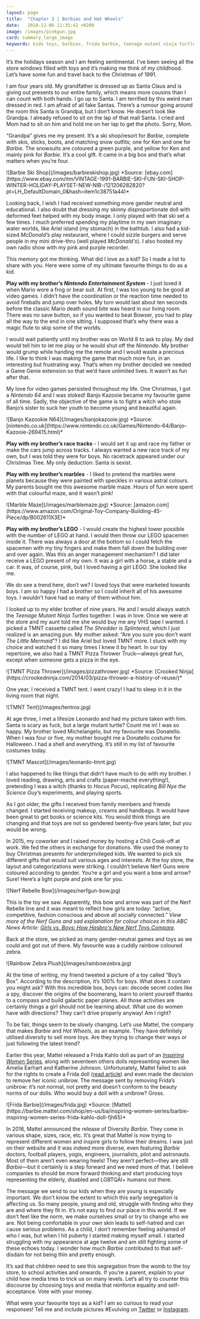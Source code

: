 ```yaml
---
layout: page
title:  "Chapter 3 | Borbies and Hat Wheels"
date:   2018-12-06 11:35:42 +0200
image: /images/pinkgun.jpg
card: summary_large_image
keywords: kids toys, barbies, frida barbie, teenage mutant ninja turtles, gender neutral toys, hot wheels, pink toys for girls
---
```

It’s the holidays season and I am feeling sentimental. I’ve been seeing all the store windows filled with toys and it’s making me think of my childhood. Let’s have some fun and travel back to the Christmas of 1991. 

I am four years old. My grandfather is dressed up as Santa Claus and is giving out presents to our entire family, which means more cousins than I can count with both hands. I go up to Santa. I am terrified by this weird man dressed in red. I am afraid of all fake Santas. There’s a rumour going around the room this Santa is Grandpa, but I don’t know. He doesn’t look like Grandpa. I already refused to sit on the lap of that mall Santa. I cried and Mom had to sit on him and hold me on her lap to get the photo. Sorry, Mom. 

“Grandpa” gives me my present. It’s a ski shop/resort for *Barbie*, complete with skis, sticks, boots, and matching snow outfits; one for Ken and one for *Barbie*. The snowsuits are coloured a green purple, and yellow for Ken and mainly pink for *Barbie*. It’s a cool gift. It came in a big box and that’s what matters when you’re four.

<div class="image center" markdown="1">
![Barbie Ski Shop](/images/barbieskishop.jpg)  
*Source: [ebay.com](https://www.ebay.com/itm/VINTAGE-1991-BARBIE-SKI-FUN-SKI-SHOP-WINTER-HOLIDAY-PLAYSET-NEW-NIB-/121206282820?pt=LH_DefaultDomain_0&hash=item1c38751a44)*
</div>

Looking back, I wish I had received something more gender neutral and educational. I also doubt that dressing my skinny disproportionate doll with deformed feet helped with my body image. I only played with that ski set a few times. I much preferred spending my playtime in my own imaginary water worlds, like Ariel island (my stomach) in the bathtub. I also had a kid-sized *McDonald’s* play restaurant, where I could sizzle burgers and serve people in my mini drive-thru (well played *McDonald's*). I also hosted my own radio show with my pink and purple recorder. 

This memory got me thinking. What did I love as a kid? So I made a list to share with you. Here were some of my ultimate favourite things to do as a kid.

**Play with my brother’s *Nintendo Entertainment System*** - I just loved it when Mario wore a frog or bear suit. At first, I was too young to be good at video games. I didn’t have the coordination or the reaction time needed to avoid fireballs and jump over holes. My turn would last about ten seconds before the classic Mario death sound bite was heard in our living room. There was no save button, so if you wanted to beat Bowser, you had to play all the way to the end in one sitting. I supposed that’s why there was a magic flute to skip some of the worlds.

I would wait patiently until my brother was on World 8 to ask to play. My dad would tell him to let me play or he would shut off the *Nintendo*. My brother would grump while handing me the remote and I would waste a precious life. I like to think I was making the game that much more fun, in an interesting but frustrating way. That’s when my brother decided we needed a Game Genie extension so that we’d have unlimited lives. It wasn’t as fun after that. 

My love for video games persisted throughout my life. One Christmas, I got a *Nintendo 64* and I was stoked! Banjo Kazooie became my favourite game of all time. Sadly, the objective of the game is to fight a witch who stole Banjo’s sister to suck her youth to become young and beautiful again.

<div class="image fit" markdown="1">
![Banjo Kazookie N64](/images/banjokazooie.jpg)  
*Source: [nintendo.co.uk](https://www.nintendo.co.uk/Games/Nintendo-64/Banjo-Kazooie-269415.html)*
</div>

**Play with my brother’s race tracks** - I would set it up and race my father or make the cars jump across tracks. I always wanted a new race track of my own, but I was told they were for boys. No racetrack appeared under our Christmas Tree. My only deduction: Santa is sexist.

**Play with my brother’s marbles** - I liked to pretend the marbles were planets because they were painted with speckles in various astral colours. My parents bought me this awesome marble maze. Hours of fun were spent with that colourful maze, and it wasn’t pink!

<div class="image fit" markdown="1">
![Marble Maze](/images/marblemaze.jpg)  
*Source: [amazon.com](https://www.amazon.com/Original-Toy-Company-Building-45-Piece/dp/B002611X3E)*
</div>

**Play with my brother’s LEGO** - I would create the highest tower possible with the number of LEGO at hand. I would then throw our LEGO spacemen inside it. There was always a door at the bottom so I could fetch the spacemen with my tiny fingers and make them fall down the building over and over again. Was this an anger management mechanism? I did later receive a LEGO present of my own. It was a girl with a horse, a stable and a car. It was, of course, pink, but I loved having a girl LEGO. She looked like me.

We do see a trend here, don’t we? I loved toys that were marketed towards boys. I am so happy I had a brother so I could inherit all of his awesome toys. I wouldn’t have had so many of them without him. 

I looked up to my elder brother of nine years. He and I would always watch the *Teenage Mutant Ninja Turtles* together. I was in love. Once we were at the store and my aunt told me she would buy me any VHS tape I wanted. I picked a TMNT cassette called *The Shredder is Splintered*, which I just realized is an amazing pun. My mother asked: “Are you sure you don’t want *The Little Mermaid*”? I did like Ariel but loved TMNT more. I stuck with my choice and watched it so many times I knew it by heart. In our toy repertoire, we also had a TMNT Pizza Thrower Truck—always great fun, except when someone gets a pizza in the eye.

<div class="image fit" markdown="1">
![TMNT Pizza Thrower](/images/pizzathrower.jpg)  
*Source: [Crooked Ninja](https://crookedninja.com/2014/03/pizza-thrower-a-history-of-reuse/)*
</div>

One year, I received a TMNT tent. I went crazy! I had to sleep in it in the living room that night. 

<div class="image fit" markdown="1">
![TMNT Tent](/images/tentrox.jpg)
</div>

At age three, I met a lifesize Leonardo and had my picture taken with him. Santa is scary as fuck, but a large mutant turtle? Count me in! I was so happy. My brother loved Michelangelo, but my favourite was Donatello. When I was four or five, my mother bought me a Donatello costume for Halloween. I had a shell and everything. It’s still in my list of favourite costumes today.

<div class="image fit" markdown="1">
![TMNT Mascot](/images/leonardo-tmnt.jpg)
</div>

I also happened to like things that didn’t have much to do with my brother. I loved reading, drawing, arts and crafts (paper-maché everything!), pretending I was a witch (thanks to *Hocus Pocus*), replicating *Bill Nye the Science Guy*’s experiments, and playing sports.

As I got older, the gifts I received from family members and friends changed. I started receiving makeup, creams and handbags. It would have been great to get books or science kits. You would think things are changing and that toys are not so gendered twenty-five years later, but you would be wrong.

In 2015, my coworker and I raised money by hosting a Chili Cook-off at work. We fed the others in exchange for donations. We used the money to buy Christmas presents for underprivileged kids. We wanted to pick six different gifts that would suit various ages and interests. At the toy store, the layout and categorizations were striking. I couldn’t believe Nerf Guns were coloured according to gender. You’re a girl and you want a bow and arrow? Sure! Here’s a light purple and pink one for you.

<div class="image fit" markdown="1">
![Nerf Rebelle Bow](/images/nerfgun-bow.jpg)
</div>

This is the toy we saw. Apparently, this bow and arrow was part of the Nerf Rebelle line and it was meant to reflect how girls are today: “active, competitive, fashion conscious and above all socially connected.” *View more of the Nerf Guns and sad explanation for colour choices in this ABC News Article: [Girls vs. Boys: How Hasbro's New Nerf Toys Compare](https://abcnews.go.com/Business/nerfs-toys-girls-compare-boys/story?id=25623002).*

Back at the store, we picked as many gender-neutral games and toys as we could and got out of there. My favourite was a cuddly rainbow coloured zebra.

<div class="image fit" markdown="1">
![Rainbow Zebra Plush](/images/rainbowzebra.jpg)
</div>

At the time of writing, my friend tweeted a picture of a toy called “Boy’s Box”. According to the description, it’s 100% for boys. What does it contain you might ask? With this incredible box, boys can: decode secret codes like a spy, discover the origins of the boomerang, learn to orient yourself thanks to a compass and build galactic paper planes. All those activities are certainly things a girl should *not* be learning about. What use do women have with directions? They can’t drive properly anyway! Am I right?

To be fair, things seem to be slowly changing. Let’s use Mattel, the company that makes *Barbie* and *Hot Wheels*, as an example. They have definitely utilised diversity to sell more toys. Are they trying to change their ways or just following the latest trend?

Earlier this year, Mattel released a Frida Kahlo doll as part of an [*Inspiring Women* Series](https://barbie.mattel.com/en-us/about/role-models.html), along with seventeen others dolls representing women like Amelia Earhart and Katherine Johnson. Unfortunately, Mattel failed to ask for the rights to create a Frida doll ([read article](https://www.theguardian.com/artanddesign/2018/apr/20/frida-kahlo-barbie-doll-mexico-injunction)) and even made the decision to remove her iconic unibrow. The message sent by removing Frida’s unibrow: it’s not normal, not pretty and doesn’t conform to the beauty norms of our dolls. Who would buy a doll with a unibrow? Gross.

<div class="image fit" markdown="1">
![Frida Barbie](/images/frida.jpg)  
*Source: [Mattel](https://barbie.mattel.com/shop/en-us/ba/inspiring-women-series/barbie-inspiring-women-series-frida-kahlo-doll-fjh65)*
</div>

In 2016, Mattel announced the release of Diversity *Barbie*. They come in various shape, sizes, race, etc. It’s great that Mattel is now trying to represent different women and inspire girls to follow their dreams. I was just on their website and it was indeed more diverse, even featuring *Barbie* doctors, football players, yogis, engineers, journalists, pilot and astronauts. Most of them aren’t even wearing heels! They aren’t perfect—they are still *Barbie*—but it certainly is a step forward and we need more of that. I believe companies to should be more forward thinking and start producing toys representing the elderly, disabled and LGBTQAI+ humans out there.

The message we send to our kids when they are young is especially important. We don’t know the extent to which this early segregation is affecting us. So many people, young and old, struggle with finding who they are and where they fit in. It’s not easy to find our place in this world. If we don’t feel like the norm, we make ourselves small or try to change who we are. Not being comfortable in your own skin leads to self-hatred and can cause serious problems. As a child, I don’t remember feeling ashamed of who I was, but when I hit puberty I started making myself small. I started struggling with my appearance at age twelve and am still fighting some of these echoes today. I wonder how much *Barbie* contributed to that self-disdain for not being thin and pretty enough.

It’s sad that children need to see this segregation from the womb to the toy store, to school activities and onwards. If you’re a parent, explain to your child how media tries to trick us on many levels. Let’s all try to counter this discourse by choosing toys and media that reinforce equality and self-acceptance. Vote with your money.

What were your favourite toys as a kid? I am so curious to read your responses! Tell me and include pictures #Evulving on [Twitter](https://twitter.com/evulving) or [Instagram](https://www.instagram.com/evulving/).
